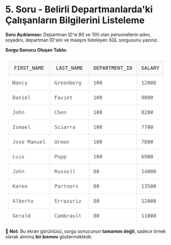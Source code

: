 # 5. Soru - Belirli Departmanlarda'ki Çalışanların Bilgilerini Listeleme

**Soru Açıklaması:**
Departman ID'si 80 ve 100 olan personellerin adını, soyadını, departman ID'sini ve maaşını listeleyen SQL sorgusunu yazınız.

**Sorgu Sonucu Oluşan Tablo:**

![alt text](/Ekran-Çıktıları/Ekran-Resmi_05.png)

📌 **Not:** Bu ekran görüntüsü, sorgu sonucunun **tamamını değil**, sadece örnek olarak alınmış **bir kısmını** göstermektedir.